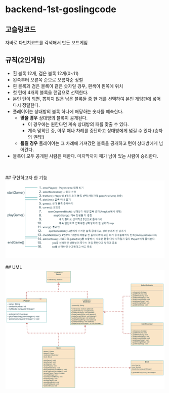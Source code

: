 # backend-1st-goslingcode

## 고슬링코드

자바로 다빈치코드를 각색해서 만든 보드게임

## 규칙(2인게임)

- 흰 블록 12개, 검은 블록 12개(0~11)
- 왼쪽부터 오른쪽 순으로 오름차순 정렬
- 흰 블록과 검은 블록이 같은 숫자일 경우, 흰색이 왼쪽에 위치
- 첫 턴에 4개의 블록을 랜덤으로 선택한다.
- 본인 턴이 되면, 뽑히지 않은 남은 블록들 중 한 개를 선택하여 본인 게임판에 넣어 다시 정렬한다.
- 플레이어는 상대방의 블록 하나에 해당하는 숫자를 예측한다.
    - **맞을 경우** 상대방의 블록이 공개된다.
        - 이 경우에는 원한다면 계속 상대방의 패를 맞출 수 있다.
        - 계속 맞히던 중, 아무 때나 차례를 중단하고 상대방에게 넘길 수 있다.(승자의 권리!)
    - **틀릴 경우** 플레이어는 그 차례에 가져갔던 블록을 공개하고 턴이 상대방에게 넘어간다.
- 블록이 모두 공개된 사람은 패한다. 마지막까지 패가 남아 있는 사람이 승리한다.
</br>
</br>
## 구현하고자 한 기능 

<img src="img/flow.png">
</br>
</br>
## UML 

<img src="img/UML.png">
